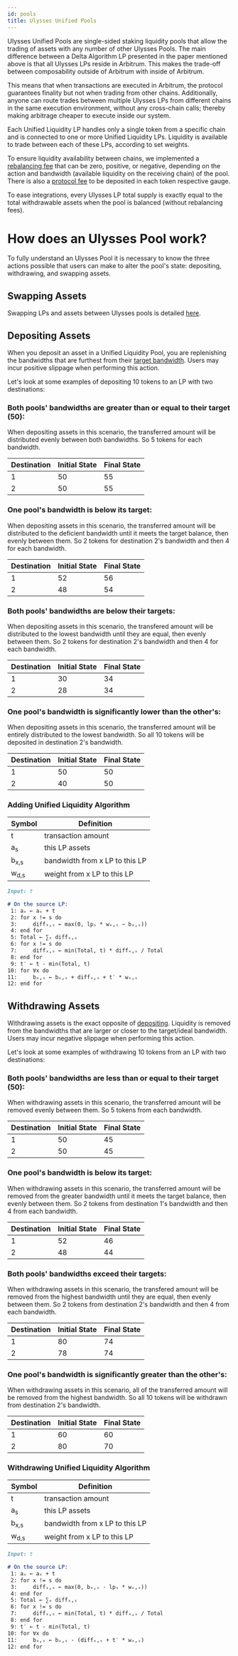 ```yaml
---
id: pools
title: Ulysses Unified Pools
---
```


[//]: # (TODO: Add visuals examples)

Ulysses Unified Pools are single-sided staking liquidity pools that allow the trading of assets with any number of other Ulysses Pools. The main difference between a Delta Algorithm LP presented in the paper mentioned above is that all Ulysses LPs reside in Arbitrum. This makes the trade-off between composability outside of Arbitrum with inside of Arbitrum.

This means that when transactions are executed in Arbitrum, the protocol guarantees finality but not when trading from other chains. Additionally, anyone can route trades between multiple Ulysses LPs from different chains in the same execution environment, without any cross-chain calls; thereby making arbitrage cheaper to execute inside our system.

Each Unified Liquidity LP handles only a single token from a specific chain and is connected to one or more Unified Liquidity LPs. Liquidity is available to trade between each of these LPs, according to set weights. 

To ensure liquidity availability between chains, we implemented a [rebalancing fee](./fees/#rebalancing-fees) that can be zero, positive, or negative, depending on the action and bandwidth (available liquidity on the receiving chain) of the pool. There is also a [protocol fee](./fees/#protocol-fees) to be deposited in each token respective gauge.

To ease integrations, every Ulysses LP total supply is exactly equal to the total withdrawable assets when the pool is balanced (without rebalancing fees).

# How does an Ulysses Pool work?

To fully understand an Ulysses Pool it is necessary to know the three actions possible that users can make to alter the pool's state: depositing, withdrawing, and swapping assets.

## Swapping Assets

Swapping LPs and assets between Ulysses pools is detailed [here](./swaps).

## Depositing Assets

When you deposit an asset in a Unified Liquidity Pool, you are replenishing the bandwidths that are furthest from their [target bandwidth](.). Users may incur positive slippage when performing this action.

Let's look at some examples of depositing 10 tokens to an LP with two destinations:

### Both pools' bandwidths are greater than or equal to their target (50):

When depositing assets in this scenario, the transferred amount will be distributed evenly between both bandwidths. So 5 tokens for each bandwidth.

| Destination | Initial State  | Final State |
|-------------|----------------|-------------|
|  1 | 50 | 55 |
|  2 | 50 | 55 |

### One pool's bandwidth is below its target:
When depositing assets in this scenario, the transferred amount will be distributed to the deficient bandwidth until it meets the target balance, then evenly between them. So 2 tokens for destination 2's bandwidth and then 4 for each bandwidth.

| Destination | Initial State  | Final State |
|-------------|----------------|-------------|
|  1 | 52 | 56 |
|  2 | 48 | 54 |

### Both pools' bandwidths are below their targets:
When depositing assets in this scenario, the transfered amount will be distributed to the lowest bandwidth until they are equal, then evenly between them. So 2 tokens for destination 2's bandwidth and then 4 for each bandwidth.

| Destination | Initial State  | Final State |
|-------------|----------------|-------------|
|  1 | 30 | 34 |
|  2 | 28 | 34 |

### One pool's bandwidth is significantly lower than the other's:
When depositing assets in this scenario, the transferred amount will be entirely distributed to the lowest bandwidth. So all 10 tokens will be deposited in destination 2's bandwidth.

| Destination | Initial State  | Final State |
|-------------|----------------|-------------|
|  1 | 50 | 50 |
|  2 | 40 | 50 |

### Adding Unified Liquidity Algorithm

| Symbol         | Definition     |
|----------------|----------------|
| t | transaction amount |
| a<sub>s</sub> | this LP assets |
| b<sub>x,s</sub> | bandwidth from x LP to this LP |
| w<sub>d,s</sub> | weight from x LP to this LP |

```markdown
Input: t

# On the source LP:
 1: aₛ ← aₛ + t
 2: for x != s do
 3:     diffₓ,ₛ ← max(0, lpₛ * wₓ,ₛ − bₓ,ₛ))
 4: end for
 5: Total ← ∑ₓ diffₓ,ₛ
 6: for x != s do
 7:     diffₓ,ₛ ← min(Total, t) * diffₓ,ₛ / Total
 8: end for
 9: t′ ← t - min(Total, t)
10: for ∀x do
11:     bₓ,ₛ ← bₓ,ₛ + diffₓ,ₛ + t′ * wₓ,ₛ
12: end for
```

## Withdrawing Assets

Withdrawing assets is the exact opposite of [depositing](#depositing-assets). Liquidity is removed from the bandwidths that are larger or closer to the target/ideal bandwidth. Users may incur negative slippage when performing this action.

Let's look at some examples of withdrawing 10 tokens from an LP with two destinations:

### Both pools' bandwidths are less than or equal to their target (50):

When withdrawing assets in this scenario, the transferred amount will be removed evenly between them. So 5 tokens from each bandwidth.

| Destination | Initial State  | Final State |
|-------------|----------------|-------------|
|  1 | 50 | 45 |
|  2 | 50 | 45 |

### One pool's bandwidth is below its target:
When withdrawing assets in this scenario, the transferred amount will be removed from the greater bandwidth until it meets the target balance, then evenly between them. So 2 tokens from destination 1's bandwidth and then 4 from each bandwidth.

| Destination | Initial State  | Final State |
|-------------|----------------|-------------|
|  1 | 52 | 46 |
|  2 | 48 | 44 |

### Both pools' bandwidths exceed their targets:
When withdrawing assets in this scenario, the transfered amount will be removed from the highest bandwidth until they are equal, then evenly between them. So 2 tokens from destination 2's bandwidth and then 4 from each bandwidth.

| Destination | Initial State  | Final State |
|-------------|----------------|-------------|
|  1 | 80 | 74 |
|  2 | 78 | 74 |

### One pool's bandwidth is significantly greater than the other's:
When withdrawing assets in this scenario, all of the transferred amount will be removed from the highest bandwidth. So all 10 tokens will be withdrawn from destination 2's bandwidth.

| Destination | Initial State  | Final State |
|-------------|----------------|-------------|
|  1 | 60 | 60 |
|  2 | 80 | 70 |

### Withdrawing Unified Liquidity Algorithm

| Symbol         | Definition     |
|----------------|----------------|
| t | transaction amount |
| a<sub>s</sub> | this LP assets |
| b<sub>x,s</sub> | bandwidth from x LP to this LP |
| w<sub>d,s</sub> | weight from x LP to this LP |

```markdown
Input: t

# On the source LP:
 1: aₛ ← aₛ + t
 2: for x != s do
 3:     diffₓ,ₛ ← max(0, bₓ,ₛ - lpₛ * wₓ,ₛ))
 4: end for
 5: Total ← ∑ₓ diffₓ,ₛ
 6: for x != s do
 7:     diffₓ,ₛ ← min(Total, t) * diffₓ,ₛ / Total
 8: end for
 9: t′ ← t - min(Total, t)
10: for ∀x do
11:     bₓ,ₛ ← bₓ,ₛ - (diffₓ,ₛ + t′ * wₓ,ₛ)
12: end for
```
